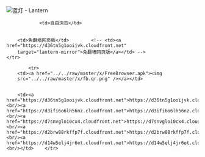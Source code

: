 

<img src="../../raw/master/x/8e0a2b81.c82003be.LanternYellow2.png" alt="蓝灯 - Lantern"/>
<table>
    <tr>
                
                <td>自由浏览</td>
        
        
        <td>免翻墙网页版</td>        <!-- <td><a href="https://d36tn5g1ooijvk.cloudfront.net"
        target="lantern-mirror">免翻墙网页版</a></td> -->
    </tr>
    
            <tr>
        <td><a href="../../raw/master/x/FreeBrowser.apk"><img
        src="../../raw/master/x/fb.qr.png" /></a></td>

        
        <td><a href="https://d36tn5g1ooijvk.cloudfront.net">https://d36tn5g1ooijvk.cloudfront.net</a><br/><a href="https://d3ifi6o6lh56nz.cloudfront.net">https://d3ifi6o6lh56nz.cloudfront.net</a><br/><a href="https://d7snvgloi0cx4.cloudfront.net">https://d7snvgloi0cx4.cloudfront.net</a><br/><a href="https://d2brw88rkffp7f.cloudfront.net">https://d2brw88rkffp7f.cloudfront.net</a><br/><a href="https://d14w5elj4jr6et.cloudfront.net">https://d14w5elj4jr6et.cloudfront.net</a><br/></td>    </tr>
</table>
